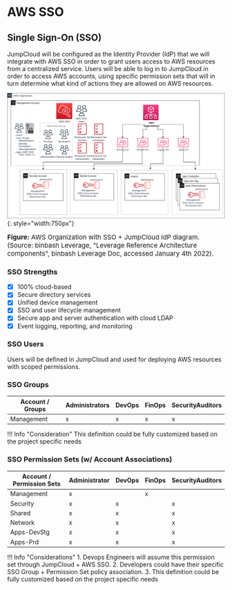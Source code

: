 # AWS SSO

## Single Sign-On (SSO)
JumpCloud will be configured as the Identity Provider (IdP) that we will integrate with AWS SSO
in order to grant users access to AWS resources from a centralized service.
Users will be able to log in to JumpCloud in order to access AWS accounts, using specific permission sets that will in turn determine what kind of actions they are allowed on AWS resources.

![leverage-aws-sso](../../../assets/images/diagrams/aws-sso.png "Leverage"){: style="width:750px"}
<figcaption style="font-size:15px">
<b>Figure:</b> AWS Organization with SSO + JumpCloud IdP diagram.
(Source: binbash Leverage,
"Leverage Reference Architecture components",
binbash Leverage Doc, accessed January 4th 2022).
</figcaption>

### SSO Strengths
- [x] 100% cloud-based
- [x] Secure directory services
- [x] Unified device management
- [x] SSO and user lifecycle management
- [x] Secure app and server authentication with cloud LDAP
- [x] Event logging, reporting, and monitoring

### SSO Users
Users will be defined in JumpCloud and used for deploying AWS resources with scoped permissions.

### SSO Groups
| Account / Groups | Administrators | DevOps | FinOps | SecurityAuditors |
|------------------|----------------|--------|--------|------------------|
| Management       | x              | x      | x      | x                |

!!! Info "Consideration"
        This definition could be fully customized based on the project specific needs

### SSO Permission Sets (w/ Account Associations)
| Account / Permission Sets | Administrator | DevOps | FinOps | SecurityAuditors |
|---------------------------|---------------|--------|--------|------------------|
| Management                | x             |        | x      |                  |
| Security                  | x             | x      |        | x                |
| Shared                    | x             | x      |        | x                |
| Network                   | x             | x      |        | x                |
| Apps-DevStg               | x             | x      |        | x                |
| Apps-Prd                  | x             | x      |        | x                |

!!! Info "Considerations"
     1. Devops Engineers will assume this permission set through JumpCloud + AWS SSO.
     2. Developers could have their specific SSO Group + Permission Set policy association.
     3. This definition could be fully customized based on the project specific needs
